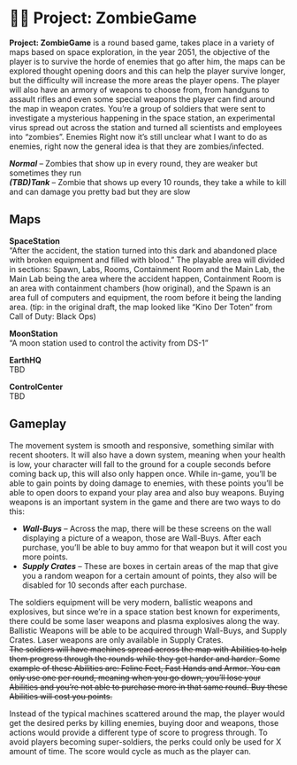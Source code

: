 # 🧟‍♂️ Project: ZombieGame
**Project: ZombieGame** is a round based game, takes place in a variety of maps based on space exploration, in the year 2051, the objective of the player is to survive the horde of enemies that go after him, the maps can be explored thought opening doors and this can help the player survive longer, but the difficulty will increase the more areas the player opens. The player will also have an armory of weapons to choose from, from handguns to assault rifles and even some special weapons the player can find around the map in weapon crates. You’re a group of soldiers that were sent to investigate a mysterious happening in the space station, an experimental virus spread out across the station and turned all scientists and employees into “zombies”.
Enemies
Right now it’s still unclear what I want to do as enemies, right now the general idea is that they are zombies/infected.

_**Normal**_ – Zombies that show up in every round, they are weaker but sometimes they run  
_**(TBD)Tank**_ – Zombie that shows up every 10 rounds, they take a while to kill and can damage you pretty bad but they are slow

## Maps
**SpaceStation**   
“After the accident, the station turned into this dark and abandoned place with broken equipment and filled with blood.” 
The playable area will divided in sections: Spawn, Labs, Rooms, Containment Room and the Main Lab, the Main Lab being the area where the accident happen, Containment Room is an area with containment chambers (how original), and the Spawn is an area full of computers and equipment, the room before it being the landing area. (tip: in the original draft, the map looked like “Kino Der Toten” from Call of Duty: Black Ops)

**MoonStation**  
“A moon station used to control the activity from DS-1”

**EarthHQ**  
TBD

**ControlCenter**  
TBD

## Gameplay
The movement system is smooth and responsive, something similar with recent shooters. It will also have a down system, meaning when your health is low, your character will fall to the ground for a couple seconds before coming back up, this will also only happen once.
While in-game, you’ll be able to gain points by doing damage to enemies, with these points you’ll be able to open doors to expand your play area and also buy weapons.
Buying weapons is an important system in the game and there are two ways to do this:  
* _**Wall-Buys**_ – Across the map, there will be these screens on the wall displaying a picture of a weapon, those are Wall-Buys. After each purchase, you’ll be able to buy ammo for that weapon but it will cost you more points.  
* _**Supply Crates**_ – These are boxes in certain areas of the map that give you a random weapon for a certain amount of points, they also will be disabled for 10 seconds after each purchase.  

The soldiers equipment will be very modern, ballistic weapons and explosives, but since we’re in a space station best known for experiments, there could be some laser weapons and plasma explosives along the way. Ballistic Weapons will be able to be acquired through Wall-Buys, and Supply Crates. Laser weapons are only available in Supply Crates.  
~~The soldiers will have machines spread across the map with Abilities to help them progress through the rounds while they get harder and harder. Some example of these Abilities are: Feline Feet, Fast Hands and Armor. You can only use one per round, meaning when you go down, you’ll lose your Abilities and you’re not able to purchase more in that same round. Buy these Abilities will cost you points.~~  

Instead of the typical machines scattered around the map, the player would get the desired perks by killing enemies, buying door and weapons, those actions would provide a different type of score to progress through.
To avoid players becoming super-soldiers, the perks could only be used for X amount of time. The score would cycle as much as the player can.
